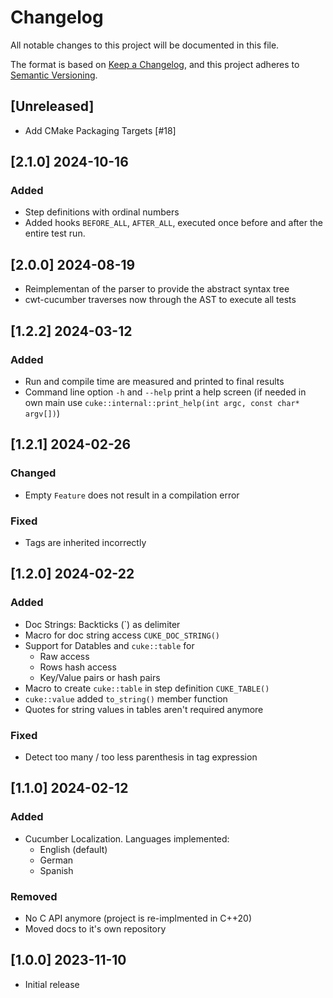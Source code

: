 # Changelog

All notable changes to this project will be documented in this file.

The format is based on [Keep a Changelog](https://keepachangelog.com/en/1.0.0/),
and this project adheres to [Semantic Versioning](https://semver.org/spec/v2.0.0.html).


## [Unreleased]
- Add CMake Packaging Targets [#18]


## [2.1.0] 2024-10-16

### Added 
- Step definitions with ordinal numbers 
- Added hooks `BEFORE_ALL`, `AFTER_ALL`, executed once before and after the entire test run.

## [2.0.0] 2024-08-19

- Reimplementan of the parser to provide the abstract syntax tree 
- cwt-cucumber traverses now through the AST to execute all tests 

## [1.2.2] 2024-03-12

### Added
- Run and compile time are measured and printed to final results 
- Command line option `-h` and `--help` print a help screen (if needed in own main use `cuke::internal::print_help(int argc, const char* argv[])`)

## [1.2.1] 2024-02-26

### Changed
- Empty `Feature` does not result in a compilation error 

### Fixed
- Tags are inherited incorrectly

## [1.2.0] 2024-02-22

### Added
- Doc Strings: Backticks (`) as delimiter
- Macro for doc string access `CUKE_DOC_STRING()`
- Support for Datables and `cuke::table` for  
  - Raw access
  - Rows hash access
  - Key/Value pairs or hash pairs
- Macro to create `cuke::table` in step definition `CUKE_TABLE()`
- `cuke::value` added `to_string()` member function
- Quotes for string values in tables aren't required anymore

### Fixed
- Detect too many / too less parenthesis in tag expression 

## [1.1.0] 2024-02-12

### Added
- Cucumber Localization. Languages implemented: 
  - English (default)
  - German
  - Spanish

### Removed
- No C API anymore (project is re-implmented in C++20)
- Moved docs to it's own repository

## [1.0.0] 2023-11-10

- Initial release
